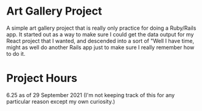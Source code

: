 # Art Gallery Project 
A simple art gallery project that is really only practice for doing a Ruby/Rails app. It started out as a way to make sure I could get the data output for my React project that I wanted, and descended into a sort of "Well I have time, might as well do another Rails app just to make sure I really remember how to do it. 

# Project Hours
6.25 as of 29 September 2021
(I'm not keeping track of this for any particular reason except my own curiosity.)